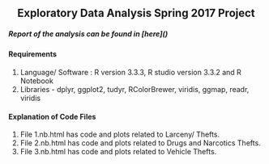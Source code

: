 
<center><h2>Exploratory Data Analysis Spring 2017 Project</h2></center>
<h5>Report of the analysis can be found in [here]()</h5>
<h4> Requirements</h4>
<ol>
<li> Language/ Software : R version 3.3.3, R studio version 3.3.2 and R Notebook
<li> Libraries - dplyr, ggplot2, tudyr, RColorBrewer, viridis, ggmap, readr, viridis
</ol>

<h4>  Explanation of Code Files </h4>
<ol>
<li>File 1.nb.html has code and plots related to Larceny/ Thefts.
<li>File 2.nb.html has code and plots related to Drugs and Narcotics Thefts.
<li>File 3.nb.html has code and plots related to Vehicle Thefts.
</ol>







